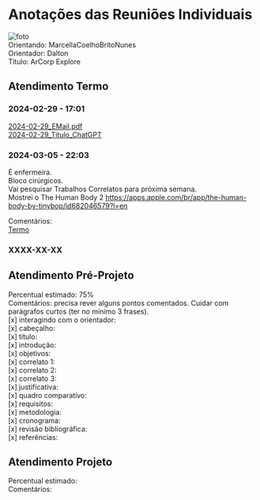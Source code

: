 # Anotações das Reuniões Individuais  

![foto](foto.png "foto")  
Orientando: MarcellaCoelhoBritoNunes  
Orientador: Dalton  
Título: ArCorp Explore  

## Atendimento Termo  

### 2024-02-29 - 17:01

[2024-02-29_EMail.pdf](2024-02-29_EMail.pdf)  
[2024-02-29_Titulo_ChatGPT](2024-02-29_Titulo_ChatGPT.pdf)  

### 2024-03-05 - 22:03

É enfermeira.  
Bloco cirúrgicos.  
Vai pesquisar Trabalhos Correlatos para próxima semana.  
Mostrei o The Human Body 2 <https://apps.apple.com/br/app/the-human-body-by-tinybop/id682046579?l=en>  

Comentários:  
[Termo](Termo.pdf "Termo")  

### XXXX-XX-XX

## Atendimento Pré-Projeto  

Percentual estimado: 75%  
Comentários: precisa rever alguns pontos comentados. Cuidar com parágrafos curtos (ter no mínimo 3 frases).  
[x] interagindo com o orientador:  
[x] cabeçalho:  
[x] título:  
[x] introdução:  
[x] objetivos:  
[x] correlato 1:  
[x] correlato 2:  
[x] correlato 3:  
[x] justificativa:  
[x] quadro comparativo:  
[x] requisitos:  
[x] metodologia:  
[x] cronograma:  
[x] revisão bibliográfica:  
[x] referências:  

## Atendimento Projeto  

Percentual estimado:  
Comentários:  
